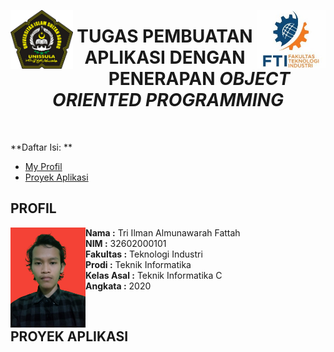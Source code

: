  <img src="Images/logo_fti.jpg" align="right" width=110px margin=0px><img src="Images/Unissula_logo.png" align="left" width=100px margin=0px>

<h1 align="center">TUGAS PEMBUATAN APLIKASI DENGAN PENERAPAN <i>OBJECT ORIENTED PROGRAMMING</i></h1>
<br>

**Daftar Isi: **
- [My Profil](#profil "panggil aja ilman")
- [Proyek Aplikasi](#proyek-aplikasi "aplikasi sederhana")

## PROFIL

<img src="Images/fotoku.jpg" align="left" width=120px height=160px margin=0px>

**Nama :** Tri Ilman Almunawarah Fattah<br>
**NIM :** 32602000101<br>
**Fakultas :** Teknologi Industri<br>
**Prodi :** Teknik Informatika<br>
**Kelas Asal :** Teknik Informatika C<br>
**Angkata :** 2020
 
 <br>
 
## PROYEK APLIKASI
